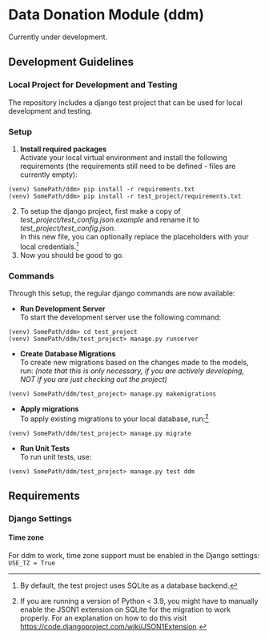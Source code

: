 # Data Donation Module (ddm)
Currently under development.

## Development Guidelines
### Local Project for Development and Testing
The repository includes a django test project that can be used for local development and testing.

### Setup

1. **Install required packages** \
Activate your local virtual environment and install the following requirements
(the requirements still need to be defined - files are currently empty):
```
(venv) SomePath/ddm> pip install -r requirements.txt
(venv) SomePath/ddm> pip install -r test_project/requirements.txt
```
2. To setup the django project, first make a copy of *test_project/test_config.json.example* and rename it to *test_project/test_config.json*. \
In this new file, you can optionally replace the placeholders with your local credentials.[^1]
3. Now you should be good to go.


### Commands
Through this setup, the regular django commands are now available:

- **Run Development Server** \
To start the development server use the following command:
```
(venv) SomePath/ddm> cd test_project
(venv) SomePath/ddm/test_project> manage.py runserver
```
- **Create Database Migrations** \
To create new migrations based on the changes made to the models, run: *(note that this is only necessary, if you are actively developing, NOT if you are just checking out the project)*
```
(venv) SomePath/ddm/test_project> manage.py makemigrations
```

- **Apply migrations** \
To apply existing migrations to your local database, run:[^2]
```
(venv) SomePath/ddm/test_project> manage.py migrate
```
- **Run Unit Tests** \
To run unit tests, use:
```
(venv) SomePath/ddm/test_project> manage.py test ddm
```


## Requirements

### Django Settings

#### Time zone
For ddm to work, time zone support must be enabled in the Django settings: 
`USE_TZ = True`


[^1]: By default, the test project uses SQLite as a database backend. 

[^2]: If you are running a version of Python < 3.9, you might have to manually 
enable the JSON1 extension on SQLite for the migration to work properly. For an 
explanation on how to do this visit https://code.djangoproject.com/wiki/JSON1Extension.
